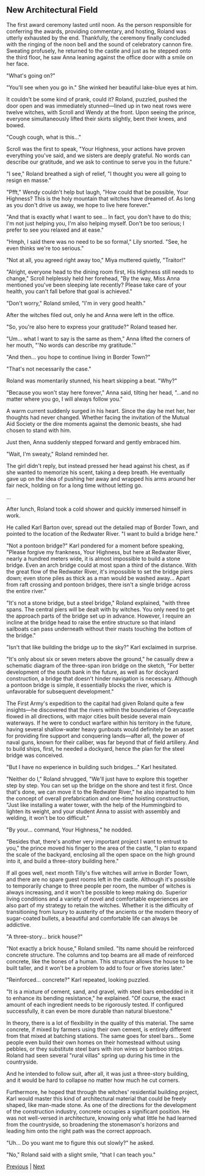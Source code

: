 ## New Architectural Field
The first award ceremony lasted until noon. As the person responsible for conferring the awards, providing commentary, and hosting, Roland was utterly exhausted by the end. Thankfully, the ceremony finally concluded with the ringing of the noon bell and the sound of celebratory cannon fire. Sweating profusely, he returned to the castle and just as he stepped onto the third floor, he saw Anna leaning against the office door with a smile on her face.

"What's going on?"

"You'll see when you go in." She winked her beautiful lake-blue eyes at him.

It couldn't be some kind of prank, could it? Roland, puzzled, pushed the door open and was immediately stunned—lined up in two neat rows were twelve witches, with Scroll and Wendy at the front. Upon seeing the prince, everyone simultaneously lifted their skirts slightly, bent their knees, and bowed.

"Cough cough, what is this…"

Scroll was the first to speak, "Your Highness, your actions have proven everything you've said, and we sisters are deeply grateful. No words can describe our gratitude, and we ask to continue to serve you in the future."

"I see," Roland breathed a sigh of relief, "I thought you were all going to resign en masse."

"Pfft," Wendy couldn't help but laugh, "How could that be possible, Your Highness? This is the holy mountain that witches have dreamed of. As long as you don't drive us away, we hope to live here forever."

"And that is exactly what I want to see... In fact, you don't have to do this; I'm not just helping you, I'm also helping myself. Don't be too serious; I prefer to see you relaxed and at ease."



"Hmph, I said there was no need to be so formal," Lily snorted. "See, he even thinks we're too serious."

"Not at all, you agreed right away too," Miya muttered quietly, "Traitor!"

"Alright, everyone head to the dining room first, His Highness still needs to change," Scroll helplessly held her forehead, "By the way, Miss Anna mentioned you've been sleeping late recently? Please take care of your health, you can't fall before that goal is achieved."

"Don't worry," Roland smiled, "I'm in very good health."

After the witches filed out, only he and Anna were left in the office.

"So, you're also here to express your gratitude?" Roland teased her.

"Um... what I want to say is the same as them," Anna lifted the corners of her mouth, "'No words can describe my gratitude.'"

"And then... you hope to continue living in Border Town?"

"That's not necessarily the case."



Roland was momentarily stunned, his heart skipping a beat. "Why?"



"Because you won't stay here forever," Anna said, tilting her head, "…and no matter where you go, I will always follow you."



A warm current suddenly surged in his heart. Since the day he met her, her thoughts had never changed. Whether facing the invitation of the Mutual Aid Society or the dire moments against the demonic beasts, she had chosen to stand with him.



Just then, Anna suddenly stepped forward and gently embraced him.



"Wait, I'm sweaty," Roland reminded her.



The girl didn't reply, but instead pressed her head against his chest, as if she wanted to memorize his scent, taking a deep breath. He eventually gave up on the idea of pushing her away and wrapped his arms around her fair neck, holding on for a long time without letting go.

...

After lunch, Roland took a cold shower and quickly immersed himself in work.



He called Karl Barton over, spread out the detailed map of Border Town, and pointed to the location of the Redwater River. "I want to build a bridge here."



"Not a pontoon bridge?" Karl pondered for a moment before speaking, "Please forgive my frankness, Your Highness, but here at Redwater River, nearly a hundred meters wide, it is almost impossible to build a stone bridge. Even an arch bridge could at most span a third of the distance. With the great flow of the Redwater River, it's impossible to set the bridge piers down; even stone piles as thick as a man would be washed away... Apart from raft crossing and pontoon bridges, there isn't a single bridge across the entire river."



"It's not a stone bridge, but a steel bridge," Roland explained, "with three spans. The central piers will be dealt with by witches. You only need to get the approach parts of the bridge set up in advance. However, I require an incline at the bridge head to raise the entire structure so that inland sailboats can pass underneath without their masts touching the bottom of the bridge."



"Isn't that like building the bridge up to the sky?" Karl exclaimed in surprise.



"It's only about six or seven meters above the ground," he casually drew a schematic diagram of the three-span iron bridge on the sketch, "For better development of the south bank in the future, as well as for dockyard construction, a bridge that doesn't hinder navigation is necessary. Although a pontoon bridge is simple, it essentially blocks the river, which is unfavorable for subsequent development."



The First Army's expedition to the capital had given Roland quite a few insights—he discovered that the rivers within the boundaries of Greycastle flowed in all directions, with major cities built beside several main waterways. If he were to conduct warfare within his territory in the future, having several shallow-water heavy gunboats would definitely be an asset for providing fire support and conquering lands—after all, the power of naval guns, known for their caliber, was far beyond that of field artillery. And to build ships, first, he needed a dockyard, hence the plan for the steel bridge was conceived.



"But I have no experience in building such bridges..." Karl hesitated.



"Neither do I," Roland shrugged, "We'll just have to explore this together step by step. You can set up the bridge on the shore and test it first. Once that's done, we can move it to the Redwater River," he also imparted to him the concept of overall prefabrication and one-time hoisting construction, "Just like installing a water tower, with the help of the Hummingbird to lighten its weight, and your student Anna to assist with assembly and welding, it won't be too difficult."



"By your... command, Your Highness," he nodded.



"Besides that, there's another very important project I want to entrust to you," the prince moved his finger to the area of the castle, "I plan to expand the scale of the backyard, enclosing all the open space on the high ground into it, and build a three-story building here."



If all goes well, next month Tilly's five witches will arrive in Border Town, and there are no spare guest rooms left in the castle. Although it's possible to temporarily change to three people per room, the number of witches is always increasing, and it won't be possible to keep making do. Superior living conditions and a variety of novel and comfortable experiences are also part of my strategy to retain the witches. Whether it is the difficulty of transitioning from luxury to austerity of the ancients or the modern theory of sugar-coated bullets, a beautiful and comfortable life can always be addictive.



"A three-story... brick house?"



"Not exactly a brick house," Roland smiled. "Its name should be reinforced concrete structure. The columns and top beams are all made of reinforced concrete, like the bones of a human. This structure allows the house to be built taller, and it won't be a problem to add to four or five stories later."



"Reinforced... concrete?" Karl repeated, looking puzzled.



"It is a mixture of cement, sand, and gravel, with steel bars embedded in it to enhance its bending resistance," he explained. "Of course, the exact amount of each ingredient needs to be rigorously tested. If configured successfully, it can even be more durable than natural bluestone."



In theory, there is a lot of flexibility in the quality of this material. The same concrete, if mixed by farmers using their own cement, is entirely different from that mixed at batching stations. The same goes for steel bars... Some people even build their own homes on their homestead without using pebbles, or they substitute steel bars with iron wires or bamboo strips. Roland had seen several "rural villas" spring up during his time in the countryside.



And he intended to follow suit, after all, it was just a three-story building, and it would be hard to collapse no matter how much he cut corners.



Furthermore, he hoped that through the witches' residential building project, Karl would master this kind of architectural material that could be freely shaped, like man-made stone. As one of the directions for the development of the construction industry, concrete occupies a significant position. He was not well-versed in architecture, knowing only what little he had learned from the countryside, so broadening the stonemason's horizons and leading him onto the right path was the correct approach.



"Uh... Do you want me to figure this out slowly?" he asked.



"No," Roland said with a slight smile, "that I can teach you."





[Previous](CH0241.md) | [Next](CH0243.md)
